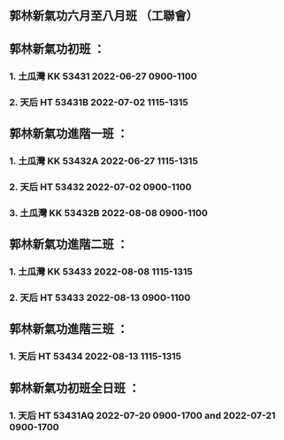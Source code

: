 ## 郭林新氣功六月至八月班 （工聯會）

## 郭林新氣功初班 ：
### 1.	土瓜灣 KK 53431 2022-06-27 0900-1100
### 2.	天后 HT 53431B 2022-07-02 1115-1315

## 郭林新氣功進階一班 ：
### 1.	土瓜灣 KK 53432A 2022-06-27 1115-1315
### 2.	天后 HT 53432 2022-07-02 0900-1100
### 3.	土瓜灣 KK 53432B 2022-08-08 0900-1100

## 郭林新氣功進階二班 ：
### 1.	土瓜灣 KK 53433 2022-08-08 1115-1315
### 2.	天后 HT 53433 2022-08-13 0900-1100

## 郭林新氣功進階三班 ：
### 1.	天后 HT 53434 2022-08-13 1115-1315

## 郭林新氣功初班全日班 ：
### 1.	天后 HT 53431AQ 2022-07-20 0900-1700 and 2022-07-21 0900-1700
